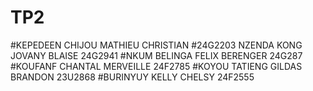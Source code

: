 # TP2 

#KEPEDEEN CHIJOU MATHIEU CHRISTIAN 
#24G2203 NZENDA KONG JOVANY BLAISE 24G2941 
#NKUM BELINGA FELIX BERENGER 24G287 
#KOUFANF CHANTAL MERVEILLE 24F2785 
#KOYOU TATIENG GILDAS BRANDON 23U2868 
#BURINYUY KELLY CHELSY 24F2555
